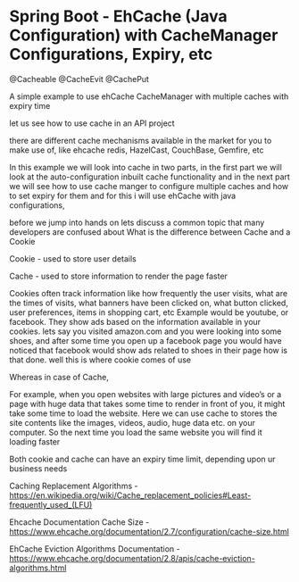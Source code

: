 # Spring Boot - EhCache (Java Configuration) with CacheManager Configurations, Expiry, etc

@Cacheable
@CacheEvit
@CachePut


A simple example to use ehCache CacheManager with multiple caches with expiry time

let us see how to use cache in an API project

there are different cache mechanisms available in the market for you to make use of, like ehcache redis, HazelCast, CouchBase, Gemfire, etc

In this example we will look into cache in two parts, in the first part we will look at the auto-configuration inbuilt cache functionality and in the next part we will see how to use cache manger to configure multiple caches and how to set expiry for them and for this i will use ehCache with java configurations, 

before we jump into hands on lets discuss a common topic that many developers are confused about
What is the difference between Cache and a Cookie

Cookie - used to store user details

Cache - used to store information to render the page faster

Cookies often track information like how frequently the user visits, what are the times of visits, what banners have been clicked on, what button clicked, user preferences, items in shopping cart, etc
Example would be youtube, or facebook. They show ads based on the information available in your cookies.
lets say you visited amazon.com and you were looking into some shoes, and after some time you open up a facebook page
you would have noticed that facebook would show ads related to shoes in their page how is that done. 
well this is where cookie comes of use

Whereas in case of Cache,

For example, when you open websites with large pictures and video’s or a page with huge data that takes some time to render in front of you, it might take some time to load the website.
Here we can use cache to stores the site contents like the images, videos, audio, huge data etc. on your computer. So the next time you load the same website you will find it loading faster

Both cookie and cache can have an expiry time limit, depending upon ur business needs

Caching Replacement Algorithms - 
https://en.wikipedia.org/wiki/Cache_replacement_policies#Least-frequently_used_(LFU)

Ehcache Documentation Cache Size - 
https://www.ehcache.org/documentation/2.7/configuration/cache-size.html

EhCache Eviction Algorithms Documentation - 
https://www.ehcache.org/documentation/2.8/apis/cache-eviction-algorithms.html
